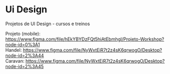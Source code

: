 # Ui Design
Projetos de UI Design - cursos e treinos


Projeto (mobile): https://www.figma.com/file/hEkYBYDzFQt5hiAtEbmhgl/Projeto-Workshop?node-id=0%3A1
<br>
Handel: https://www.figma.com/file/NyWxtEiR7t2z4sK6qrwogO/Desktop?node-id=2%3A44
<br>
Caravan: https://www.figma.com/file/NyWxtEiR7t2z4sK6qrwogO/Desktop?node-id=2%3A45
